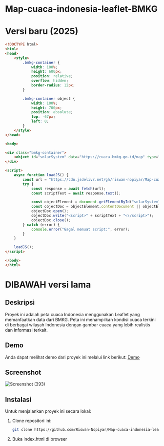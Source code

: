 # Map-cuaca-indonesia-leaflet-BMKG
# Versi baru (2025)
```html
<!DOCTYPE html>
<html>
<head>
    <style>
        .bmkg-container {
            width: 100%;
            height: 600px;
            position: relative;
            overflow: hidden;
            border-radius: 12px;
        }

        .bmkg-container object {
            width: 100%;
            height: 700px;
            position: absolute;
            top: -67px;
            left: 0;
        }
    </style>
</head>

<body>

<div class="bmkg-container">
    <object id="solarSystem" data="https://cuaca.bmkg.go.id/map" type="text/html" style="border:none;"></object>
</div>

<script>
    async function loadJS() {
        const url = "https://cdn.jsdelivr.net/gh/riswan-nopiyar/Map-cuaca-indonesia-leaflet-BMKG@main/BMKG-2025.js";
        try {
            const response = await fetch(url);
            const scriptText = await response.text();

            const objectElement = document.getElementById("solarSystem");
            const objectDoc = objectElement.contentDocument || objectElement.contentWindow.document;
            objectDoc.open();
            objectDoc.write("<script>" + scriptText + "<\/script>");
            objectDoc.close();
        } catch (error) {
            console.error("Gagal memuat script:", error);
        }
    }

    loadJS();
</script>

</body>
</html>
```

# DIBAWAH versi lama
## Deskripsi
Proyek ini adalah peta cuaca Indonesia menggunakan Leaflet yang memanfaatkan data dari BMKG. Peta ini menampilkan kondisi cuaca terkini di berbagai wilayah Indonesia dengan gambar cuaca yang lebih realistis dan informasi terkait.

## Demo
Anda dapat melihat demo dari proyek ini melalui link berikut:
[Demo](https://riswan-nopiyar.github.io/Map-cuaca-indonesia-leaflet-BMKG/)

## Screenshot
![Screenshot (393)](https://github.com/user-attachments/assets/1937f539-d7f1-4e0c-bd49-4d4c19fa4359)

## Instalasi
Untuk menjalankan proyek ini secara lokal:
1. Clone repositori ini:
   ```bash
   git clone https://github.com/Riswan-Nopiyar/Map-cuaca-indonesia-leaflet-BMKG.git
2. Buka index.html di browser
